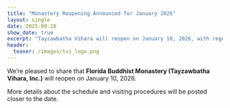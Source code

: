 ```yaml
---
title: "Monastery Reopening Announced for January 2026"
layout: single
date: 2025-09-28
show_date: true
excerpt: "Tayzawbatha Vihara will reopen on January 10, 2026, with regular meditation and Dhamma programs."
header:
  teaser: /images/tvi_logo.png
---
```



We’re pleased to share that **Florida Buddhist Monastery (Tayzawbatha Vihara, Inc.)** will reopen on January 10, 2026.

More details about the schedule and visiting procedures will be posted closer to the date.
